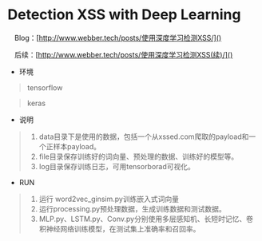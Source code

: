 Detection  XSS  with Deep Learning 
====

&emsp;Blog：[http://www.webber.tech/posts/使用深度学习检测XSS/]()

&emsp;后续：[http://www.webber.tech/posts/使用深度学习检测XSS(续)/]()
* 环境

> tensorflow

> keras

* 说明

> 1. data目录下是使用的数据，包括一个从xssed.com爬取的payload和一个正样本payload。
> 2. file目录保存训练好的词向量、预处理的数据、训练好的模型等。
> 3. log目录保存训练日志，可用tensorborad可视化。

* RUN

> 1. 运行 word2vec_ginsim.py训练嵌入式词向量
> 2. 运行processing.py预处理数据，生成训练数据和测试数据。
> 3. MLP.py、LSTM.py、Conv.py分别使用多层感知机、长短时记忆、卷积神经网络训练模型，在测试集上准确率和召回率。